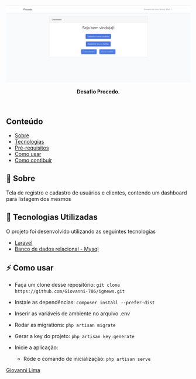 <p align="center">
  <img src=".github/login.png" alt="to-do" />
</p>

<p align="center">
  <b>Desafio Procedo.</b>
</p>

<br />


## Conteúdo

- [Sobre](#sobre)
- [Tecnologias](#tecnologias)
- [Pré-requisitos](#pre-requisitos)
- [Como usar](#como-usar)
- [Como contibuir](#como-contribuir)

<a id="sobre"></a>

## :bookmark: Sobre

<p>Tela de registro e cadastro de usuários e clientes, contendo um dashboard para listagem dos mesmos</p>


<a id="tecnologias-utilizadas"></a>

## :rocket: Tecnologias Utilizadas

O projeto foi desenvolvido utilizando as seguintes tecnologias

- [Laravel](https://laravel.com/)
- [Banco de dados relacional - Mysql](https://www.mysql.com/)


<a id="pre-requisitos"></a>


## :zap: Como usar

- Faça um clone desse repositório: 
`git clone https://github.com/Giovanni-786/ignews.git`

- Instale as dependências: `composer install --prefer-dist`
- Inserir as variáveis de ambiente no arquivo .env
- Rodar as migrations: `php artisan migrate`
- Gerar a key do projeto: `php artisan key:generate`
- Inicie a aplicação:
    - Rode o comando de inicialização: `php artisan serve`


<a href="https://www.linkedin.com/in/giovanni-sena/">Giovanni Lima</a></h4>

